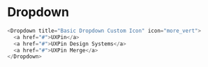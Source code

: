 # Dropdown

```javascript
<Dropdown title="Basic Dropdown Custom Icon" icon="more_vert">
  <a href="#">UXPin</a>
  <a href="#">UXPin Design Systems</a>
  <a href="#">UXPin Merge</a>
</Dropdown>
```
